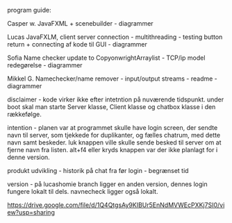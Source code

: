 program guide:

Casper w.
JavaFXML + scenebuilder - diagrammer

Lucas
JavaFXLM, client server connection - multithreading - testing button return + connecting af kode til GUI - diagrammer

Sofia
Name checker update to CopyonwrightArraylist - TCP/ip model redegørelse - diagrammer

Mikkel G.
Namechecker/name remover - input/output streams - readme - diagrammer

disclaimer - kode virker ikke efter intetntion på nuværende tidspunkt.
under boot skal man starte Server klasse, Client klasse og chatbox klasse i den rækkefølge.

intention - planen var at programmet skulle have login screen, der sendte navn til server, som tjekkede for duplikanter, og fælles chatrum, med dette navn samt beskeder.
luk knappen ville skulle sende besked til server om at fjerne navn fra listen. alt+f4 eller kryds knappen var der ikke planlagt for i denne version.

produkt udvikling - historik på chat fra før login - begrænset tid

version - på lucashomie branch ligger en anden version, dennes login fungere lokalt til dels. navnecheck ligger også lokalt.

https://drive.google.com/file/d/1Q4QtgsAy9KIBUr5EnNdMVWEcPXKj7SI0/view?usp=sharing
